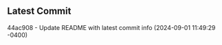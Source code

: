 
## Latest Commit
44ac908 - Update README with latest commit info (2024-09-01 11:49:29 -0400) <Yunxi-Zhou>
